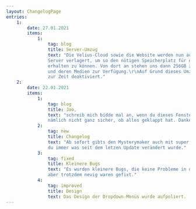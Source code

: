 ```yaml
---
layout: ChangelogPage
entries:
    1:
        date: 27.01.2021
        items:
            1:
                tag: blog
                title: Server-Umzug
                text: "Die Velius-Cloud sowie die Website werden nun auf einen selbstgehosteten
                Server verlagert, um so den nötigen Speicherplatz für das kommende Update (Bilder/Musik-Cloud)
                erhalten zu können. Von dort an stehen uns dann 256GB zur Speicherung von Mysterien
                und deren Medien zur Verfügung.\r\nAuf Grund dieses Umzugs ist die Cloud-Funktion
                zur Zeit deaktiviert."
    2:
        date: 22.01.2021
        items:
            1:
                tag: blog
                title: Joo,
                text: "schreib mich bidde mal an, wenn du dieses Fenster hier siehst. Ich bin mir
                nämlich nicht ganz sicher, ob alles geklappt hat. Danke :)"
            2:
                tag: new
                title: Changelog
                text: "Ab sofort gibts den Mysterymaker auch mit super coolem Changelog! Nun weißt
                du immer was seit dem letzen Update verändert wurde."
            3:
                tag: fixed
                title: Kleinere Bugs
                text: "Es wurden kleinere Bugs, die keine Probleme in der Nutzung verursachten,
                aber trotzdem nevig waren gefixt."
            4:
                tag: improved
                title: Design
                text: Das Design der Dropdown-Menüs wurde aufpoliert.
---
```

